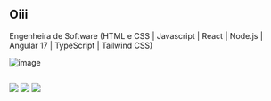 ## Oiii
Engenheira de Software
(HTML e CSS | Javascript | React | Node.js | Angular 17 | TypeScript | Tailwind CSS) 




![image](https://github.com/amandaribeiiro/amandaribeiiro/assets/160863767/496b2f12-9e17-41da-afde-b5901f692d93)



##
<div> 
 
  <a href="https://www.instagram.com/devamanda_/" target="_blank"><img src="https://img.shields.io/badge/-Instagram-%23E4405F?style=for-the-badge&logo=instagram&logoColor=white" target="_blank"></a>
 	<a href = "mailto:amandaribeirodasilva95@gmail.com"><img src="https://img.shields.io/badge/-Gmail-%23333?style=for-the-badge&logo=gmail&logoColor=white" target="_blank"></a>
  <a href="https://www.linkedin.com/in/amanda-ribeiro-14b681302/" target="_blank"><img src="https://img.shields.io/badge/-LinkedIn-%230077B5?style=for-the-badge&logo=linkedin&logoColor=white" target="_blank"></a> 
  
</div>
